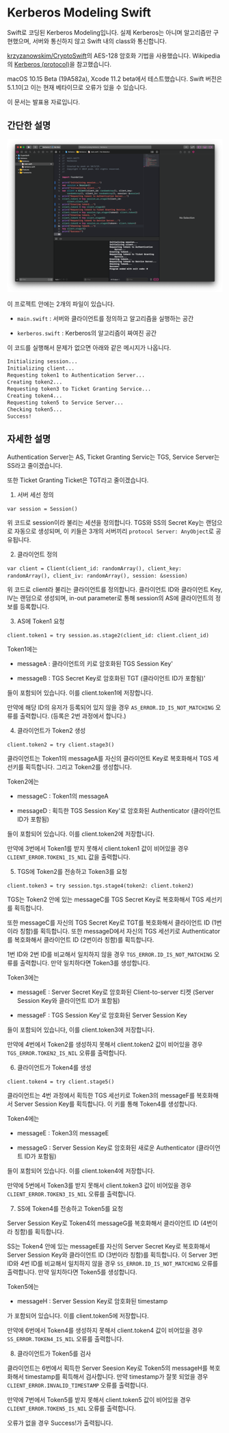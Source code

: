 # Kerberos Modeling Swift

Swift로 코딩된 Kerberos Modeling입니다. 실제 Kerberos는 아니며 알고리즘만 구현했으며, 서버와 통신하지 않고 Swift 내의 class와 통신합니다.

[krzyzanowskim/CryptoSwift](https://github.com/krzyzanowskim/CryptoSwift)의 AES-128 암호화 기법을 사용했습니다. Wikipedia의 [Kerberos (protocol)](https://en.wikipedia.org/wiki/Kerberos_(protocol))을 참고했습니다.

macOS 10.15 Beta (19A582a), Xcode 11.2 beta에서 테스트했습니다. Swift 버전은 5.1.1이고 이는 현재 베타이므로 오류가 있을 수 있습니다.

이 문서는 발표용 자료입니다.

## 간단한 설명

![1](1.png)

이 프로젝트 안에는 2개의 파일이 있습니다.

- `main.swift` : 서버와 클라이언트를 정의하고 알고리즘을 실행하는 공간

- `kerberos.swift` : Kerberos의 알고리즘이 짜여진 공간

이 코드를 실행해서 문제가 없으면 아래와 같은 메시지가 나옵니다.

```
Initializing session...
Initializing client...
Requesting token1 to Authentication Server...
Creating token2...
Requesting token3 to Ticket Granting Service...
Creating token4...
Requesting token5 to Service Server...
Checking token5...
Success!
```
## 자세한 설명

Authentication Server는 AS, Ticket Granting Servic는 TGS, Service Server는 SS라고 줄이겠습니다.

또한 Ticket Granting Ticket은 TGT라고 줄이겠습니다.

1. 서버 세선 정의

`var session = Session()`

위 코드로 session이라 불리는 세션을 정의합니다. TGS와 SS의 Secret Key는 랜덤으로 자동으로 생성되며, 이 키들은 3개의 서버끼리 `protocol Server: AnyObject`로 공유됩니다.

2. 클라이언트 정의

`var client = Client(client_id: randomArray(), client_key: randomArray(), client_iv: randomArray(), session: &session)`

위 코드로 client라 불리는 클라이언트를 정의합니다. 클라이언트 ID와 클라이언트 Key, IV는 랜덤으로 생성되며, in-out parameter로 통해 session의 AS에 클라이언트의 정보를 등록합니다.

3.  AS에 Token1 요청

`client.token1 = try session.as.stage2(client_id: client.client_id)`

Token1에는

- messageA : 클라이언트의 키로 암호화된 TGS Session Key'

- messageB : TGS Secret Key로 암호화된 TGT (클라이언트 ID가 포함됨)'

들이 포함되어 있습니다. 이를 client.token1에 저장합니다.

만약에 해당 ID의 유저가 등록되어 있지 않을 경우 `AS_ERROR.ID_IS_NOT_MATCHING` 오류를 출력합니다. (등록은 2번 과정에서 합니다.)

4. 클라이언트가 Token2 생성

`client.token2 = try client.stage3()`

클라이언트는 Token1의 messageA를 자신의 클라이언트 Key로 복호화해서 TGS 세선키를 획득합니다. 그리고 Token2를 생성합니다.

Token2에는

- messageC : Token1의 messageA

- messageD : 획득한 TGS Session Key'로 암호화된 Authenticator (클라이언트 ID가 포함됨)

들이 포함되어 있습니다. 이를 client.token2에 저장합니다.

만약에 3번에서 Token1를 받지 못해서 client.token1 값이 비어있을 경우 `CLIENT_ERROR.TOKEN1_IS_NIL` 값을 출력합니다.

5. TGS에 Token2를 전송하고 Token3를 요청

`client.token3 = try session.tgs.stage4(token2: client.token2)`

TGS는 Token2 안에 있는 messageC를 TGS Secret Key로 복호화해서 TGS 세선키를 획득합니다.

또한 messageC를 자신의 TGS Secret Key로 TGT를 복호화해서 클라이언트 ID (1번이라 칭함)를 획득합니다. 또한 messageD에서 자신의 TGS 세선키로 Authenticator를 복호화해서 클라이언트 ID (2번이라 칭함)를 획득합니다.

1번 ID와 2번 ID를 비교해서 일치하지 않을 경우 `TGS_ERROR.ID_IS_NOT_MATCHING` 오류를 출력합니다. 만약 일치하다면 Token3를 생성합니다.

Token3에는

- messageE : Server Secret Key로 암호화된 Client-to-server 티켓 (Server Session Key와 클라이언트 ID가 포함됨)

- messageF : TGS Session Key'로 암호화된 Server Session Key

들이 포함되어 있습니다, 이를 client.token3에 저장합니다.

만약에 4번에서 Token2를 생성하지 못해서 client.token2 값이 비어있을 경우 `TGS_ERROR.TOKEN2_IS_NIL` 오류를 출력합니다.

6. 클라이언트가 Token4를 생성

`client.token4 = try client.stage5()`

클라이언트는 4번 과정에서 획득한 TGS 세선키로 Token3의 messageF를 복호화해서 Server Session Key를 획득합니다. 이 키를 통해 Token4를 생성합니다.

Token4에는

- messageE : Token3의 messageE

- messageG : Server Session Key로 암호화된 새로운 Authenticator (클라이언트 ID가 포함됨)

들이 포함되어 있습니다. 이를 client.token4에 저장합니다.

만약에 5번에서 Token3를 받지 못해서 client.token3 값이 비어있을 경우 `CLIENT_ERROR.TOKEN3_IS_NIL` 오류를 출력합니다.

7. SS에 Token4를 전송하고 Token5를 요청

Server Session Key로 Token4의 messageG를 복호화해서 클라이언트 ID (4번이라 칭함)를 획득합니다.

SS는 Token4 안에 있는 messageE를 자신의 Server Secret Key로 복호화해서 Server Session Key와 클라이언트 ID (3번이라 칭함)를 획득합니다. 이 Server 3번 ID와 4번 ID를 비교해서 일치하지 않을 경우 `SS_ERROR.ID_IS_NOT_MATCHING` 오류를 출력합니다. 만약 일치하다면 Token5를 생성합니다.

Token5에는

- messageH : Server Session Key로 암호화된 timestamp

가  포함되어 있습니다. 이를 client.token5에 저장합니다.

만약에 6번에서 Token4를 생성하지 못해서 client.token4 값이 비어있을 경우 `SS_ERROR.TOKEN4_IS_NIL` 오류를 출력합니다.

8. 클라이언트가 Token5를 검사

클라이언트는 6번에서 획득한 Server Seesion Key로 Token5의 messageH를 복호화해서 timestamp를 획득해서 검사합니다. 만약 timestamp가 잘못 되었을 경우 `CLIENT_ERROR.INVALID_TIMESTAMP` 오류를 출력합니다.

만약에 7번에서 Token5를 받지 못해서 client.token5 값이 비어있을 경우 `CLIENT_ERROR.TOKEN5_IS_NIL` 오류를 출력합니다.

오류가 없을 경우 Success!가 출력됩니다.
